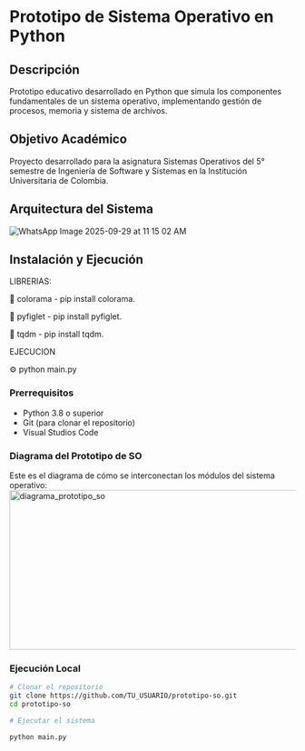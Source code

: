 ﻿# Prototipo de Sistema Operativo en Python

## Descripción
Prototipo educativo desarrollado en Python que simula los componentes fundamentales de un sistema operativo, implementando gestión de procesos, memoria y sistema de archivos.

## Objetivo Académico
Proyecto desarrollado para la asignatura Sistemas Operativos del 5° semestre de Ingeniería de Software y Sistemas en la Institución Universitaria de Colombia.

## Arquitectura del Sistema
![WhatsApp Image 2025-09-29 at 11 15 02 AM](https://github.com/user-attachments/assets/b38f5950-5612-4216-befb-7a0905d7556c)



## Instalación y Ejecución

LIBRERIAS:

📍 colorama
    - pip install colorama.
  
📍 pyfiglet
    - pip install pyfiglet.
  
📍 tqdm
    - pip install tqdm.

EJECUCION

⚙️ python main.py

### Prerrequisitos
- Python 3.8 o superior
- Git (para clonar el repositorio)
- Visual Studios Code

### Diagrama del Prototipo de SO

Este es el diagrama de cómo se interconectan los módulos del sistema operativo:
<img width="768" height="281" alt="diagrama_prototipo_so" src="https://github.com/user-attachments/assets/22f8569c-1757-4367-a955-db4d578c8cbd" />


### Ejecución Local
```bash
# Clonar el repositorio
git clone https://github.com/TU_USUARIO/prototipo-so.git
cd prototipo-so

# Ejecutar el sistema

python main.py








